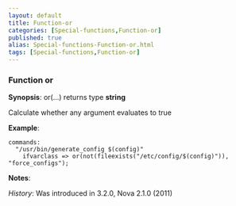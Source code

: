 ```yaml
---
layout: default
title: Function-or
categories: [Special-functions,Function-or]
published: true
alias: Special-functions-Function-or.html
tags: [Special-functions,Function-or]
---
```


### Function or

**Synopsis**: or(...) returns type **string**

  

Calculate whether any argument evaluates to true

**Example**:  
   

~~~~
commands:
  "/usr/bin/generate_config $(config)"
    ifvarclass => or(not(fileexists("/etc/config/$(config)")), "force_configs");
~~~~

**Notes**:  
   
 *History*: Was introduced in 3.2.0, Nova 2.1.0 (2011)

